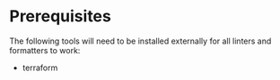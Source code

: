 # Prerequisites

The following tools will need to be installed externally for all linters and formatters to work:

- terraform

